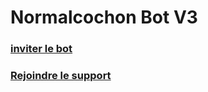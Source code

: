 # Normalcochon Bot V3

### [inviter le bot](https://discord.com/api/oauth2/authorize?client_id=831938139500970007&permissions=8&scope=bot%20applications.commands)

### [Rejoindre le support](https://discord.gg/JhCBsTjGy2)